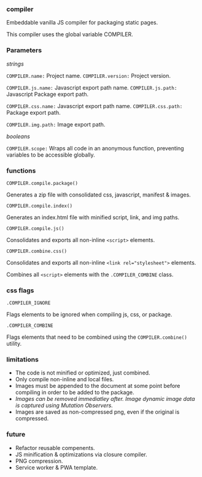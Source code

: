 ### compiler

Embeddable vanilla JS compiler for packaging static pages.

This compiler uses the global variable COMPILER.

### Parameters

*strings*

`COMPILER.name:`      Project name.
`COMPILER.version:`   Project version.

`COMPILER.js.name:`   Javascript export path name.
`COMPILER.js.path:`   Javascript Package export path.

`COMPILER.css.name:`  Javascript export path name.
`COMPILER.css.path:`  Package export path.

`COMPILER.img.path:`  Image export path.

*booleans*

`COMPILER.scope:`     Wraps all code in an anonymous function, preventing variables to be accessible globally. 

### functions

`COMPILER.compile.package()`

Generates a zip file with consolidated css, javascript, manifest & images.

`COMPILER.compile.index()`

Generates an index.html file with minified script, link, and img paths.

`COMPILER.compile.js()`

Consolidates and exports all non-inline `<script>` elements.

`COMPILER.combine.css()`

Consolidates and exports all non-inline `<link rel="stylesheet">` elements.

Combines all `<script>` elements with the `.COMPILER_COMBINE` class.

### css flags

`.COMPILER_IGNORE`

Flags elements to be ignored when compiling js, css, or package.

`.COMPILER_COMBINE`

Flags elements that need to be combined using the `COMPILER.combine()` utility.

### limitations

* The code is not minified or optimized, just combined.
* Only compile non-inline and local files.
* Images must be appended to the document at some point before compiling in order to be added to the package.
* *Images can be removed immediatley after. Image dynamic image data is captured using Mutation Observers.*
* Images are saved as non-compressed png, even if the original is compressed.

### future

* Refactor reusable compenents.
* JS minification & optimizations via closure compiler.
* PNG compression.
* Service worker & PWA template.
